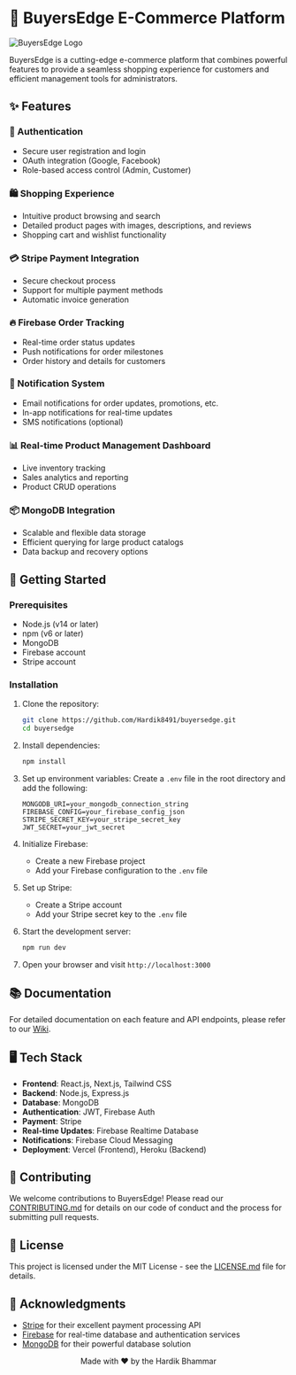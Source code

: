 # 🛒 BuyersEdge E-Commerce Platform

![BuyersEdge Logo](https://placeholder.com/wp-content/uploads/2018/10/placeholder.com-logo1.png)

BuyersEdge is a cutting-edge e-commerce platform that combines powerful features to provide a seamless shopping experience for customers and efficient management tools for administrators.

## ✨ Features

### 🔐 Authentication
- Secure user registration and login
- OAuth integration (Google, Facebook)
- Role-based access control (Admin, Customer)

### 🛍️ Shopping Experience
- Intuitive product browsing and search
- Detailed product pages with images, descriptions, and reviews
- Shopping cart and wishlist functionality

### 💳 Stripe Payment Integration
- Secure checkout process
- Support for multiple payment methods
- Automatic invoice generation

### 🔥 Firebase Order Tracking
- Real-time order status updates
- Push notifications for order milestones
- Order history and details for customers

### 🔔 Notification System
- Email notifications for order updates, promotions, etc.
- In-app notifications for real-time updates
- SMS notifications (optional)

### 📊 Real-time Product Management Dashboard
- Live inventory tracking
- Sales analytics and reporting
- Product CRUD operations

### 📦 MongoDB Integration
- Scalable and flexible data storage
- Efficient querying for large product catalogs
- Data backup and recovery options

## 🚀 Getting Started

### Prerequisites
- Node.js (v14 or later)
- npm (v6 or later)
- MongoDB
- Firebase account
- Stripe account

### Installation

1. Clone the repository:
   ```bash
   git clone https://github.com/Hardik8491/buyersedge.git
   cd buyersedge
   ```

2. Install dependencies:
   ```bash
   npm install
   ```

3. Set up environment variables:
   Create a `.env` file in the root directory and add the following:
   ```
   MONGODB_URI=your_mongodb_connection_string
   FIREBASE_CONFIG=your_firebase_config_json
   STRIPE_SECRET_KEY=your_stripe_secret_key
   JWT_SECRET=your_jwt_secret
   ```

4. Initialize Firebase:
   - Create a new Firebase project
   - Add your Firebase configuration to the `.env` file

5. Set up Stripe:
   - Create a Stripe account
   - Add your Stripe secret key to the `.env` file

6. Start the development server:
   ```bash
   npm run dev
   ```

7. Open your browser and visit `http://localhost:3000`

## 📚 Documentation

For detailed documentation on each feature and API endpoints, please refer to our [Wiki](https://github.com/yourusername/buyersedge/wiki).

## 🖥️ Tech Stack

- **Frontend**: React.js, Next.js, Tailwind CSS
- **Backend**: Node.js, Express.js
- **Database**: MongoDB
- **Authentication**: JWT, Firebase Auth
- **Payment**: Stripe
- **Real-time Updates**: Firebase Realtime Database
- **Notifications**: Firebase Cloud Messaging
- **Deployment**: Vercel (Frontend), Heroku (Backend)

## 🤝 Contributing

We welcome contributions to BuyersEdge! Please read our [CONTRIBUTING.md](CONTRIBUTING.md) for details on our code of conduct and the process for submitting pull requests.

## 📄 License

This project is licensed under the MIT License - see the [LICENSE.md](LICENSE.md) file for details.

## 🙏 Acknowledgments

- [Stripe](https://stripe.com) for their excellent payment processing API
- [Firebase](https://firebase.google.com) for real-time database and authentication services
- [MongoDB](https://www.mongodb.com) for their powerful database solution



<p align="center">
  Made with ❤️ by the Hardik Bhammar
</p>
